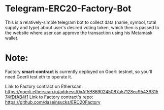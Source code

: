 # Telegram-ERC20-Factory-Bot

This is a relatively-simple telegram bot to collect data (name, symbol, total supply and type) about user's desired voting token, which then is passed to the website where user can approve the transaction using his Metamask wallet.

# Note:

Factory <b>smart-contract</b> is currently deployed on Goerli testnet, so you'll need Goerli test eth to operate it.

Link to Factory contract on Etherscan: https://goerli.etherscan.io/address/0xAf5B8690245087a57128ec9543931574fDfAB4f1
Link to Factory contract's repo: https://github.com/daseinsucks/ERC20Factory


